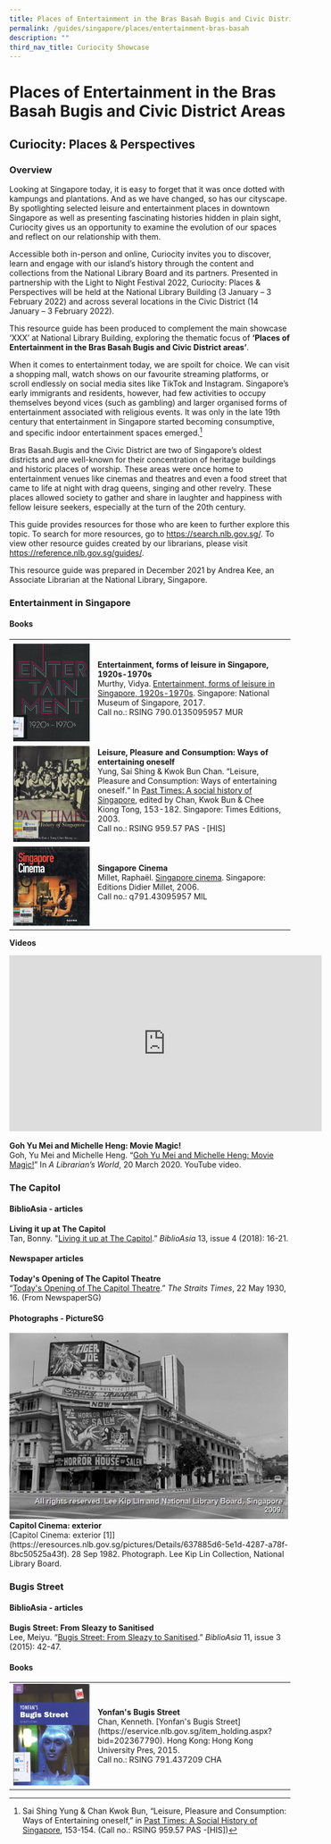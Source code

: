 ```yaml
---
title: Places of Entertainment in the Bras Basah Bugis and Civic District Areas
permalink: /guides/singapore/places/entertainment-bras-basah
description: ""
third_nav_title: Curiocity Showcase
---
```

# Places of Entertainment in the Bras Basah Bugis and Civic District Areas

## Curiocity: Places & Perspectives

### Overview
Looking at Singapore today, it is easy to forget that it was once dotted with kampungs and plantations. And as we have changed, so has our cityscape. By spotlighting selected leisure and entertainment places in downtown Singapore as well as presenting fascinating histories hidden in plain sight, Curiocity gives us an opportunity to examine the evolution of our spaces and reflect on our relationship with them.

Accessible both in-person and online, Curiocity invites you to discover, learn and engage with our island’s history through the content and collections from the National Library Board and its partners. Presented in partnership with the Light to Night Festival 2022, Curiocity: Places & Perspectives will be held at the National Library Building (3 January – 3 February 2022) and across several locations in the Civic District (14 January – 3 February 2022).

This resource guide has been produced to complement the main showcase ‘XXX’ at National Library Building, exploring the thematic focus of **‘Places of Entertainment in the Bras Basah Bugis and Civic District areas’**.

When it comes to entertainment today, we are spoilt for choice. We can visit a shopping mall, watch shows on our favourite streaming platforms, or scroll endlessly on social media sites like TikTok and Instagram. Singapore’s early immigrants and residents, however, had few activities to occupy themselves beyond vices (such as gambling) and larger organised forms of entertainment associated with religious events. It was only in the late 19th century that entertainment in Singapore started becoming consumptive, and specific indoor entertainment spaces emerged.[^1]

[^1]: Sai Shing Yung & Chan Kwok Bun, “Leisure, Pleasure and Consumption: Ways of Entertaining oneself,” in [Past Times: A Social History of Singapore](https://eservice.nlb.gov.sg/item_holding.aspx?bid=11800570), 153-154. (Call no.: RSING 959.57 PAS -[HIS])

Bras Basah.Bugis and the Civic District are two of Singapore’s oldest districts and are well-known for their concentration of heritage buildings and historic places of worship. These areas were once home to entertainment venues like cinemas and theatres and even a food street that came to life at night with drag queens, singing and other revelry. These places allowed society to gather and share in laughter and happiness with fellow leisure seekers, especially at the turn of the 20th century.  

This guide provides resources for those who are keen to further explore this topic. To search for more resources, go to <https://search.nlb.gov.sg/>. To view other resource guides created by our librarians, please visit <https://reference.nlb.gov.sg/guides/>.

This resource guide was prepared in December 2021 by Andrea Kee, an Associate Librarian at the National Library, Singapore.

### Entertainment in Singapore

#### Books

<table style="width:100%">
<tr>
		<td style="width:30%">
				<b></b>
		</td>
		<td style="width:70%">
		</td>
</tr>
 <tr>
		<td style="width:30%">
				<img style="width:150px" src="/images/singapore-places/curiocity-showcase-2022/entertainment-bbb-and-cd/entertainment%20forms%20of%20leisure%20thumb.jpg">
		</td>
		<td style="width:70%">
			<b>Entertainment, forms of leisure in Singapore, 1920s-1970s</b>
			<br>
		Murthy, Vidya. 
<a href="https://eservice.nlb.gov.sg/item_holding.aspx?bid=202933027"> Entertainment, forms of leisure in Singapore, 1920s-1970s</a>. Singapore: National Museum of Singapore, 2017. 
<br>Call no.: RSING 790.0135095957 MUR
<br>
<br>
        </td>
     </tr>
    <tr>
        <td style="width:30%">
            <img style="width:150px" src="/images/singapore-places/curiocity-showcase-2022/entertainment-bbb-and-cd/past%20time%20thumb.jpg">
        </td>
        <td style="width:70%">
					<b>Leisure, Pleasure and Consumption: Ways of entertaining oneself</b>
					<br>
            Yung, Sai Shing & Kwok Bun Chan. “Leisure, Pleasure and Consumption: Ways of entertaining oneself.” In <a href="https://eservice.nlb.gov.sg/item_holding.aspx?bid=203232312">Past Times: A social history of Singapore</a>, edited by Chan, Kwok Bun & Chee Kiong Tong, 153-182. Singapore: Times Editions, 2003. 
<br>Call no.: RSING 959.57 PAS -[HIS]
<br>
<br> 
        </td>
    </tr>
   <tr>
        <td style="width:30%">
            <img style="width:150px" src="/images/singapore-places/curiocity-showcase-2022/entertainment-bbb-and-cd/singapore%20cinema%20thumb.jpg">
        </td>
        <td style="width:70%">
					<b> Singapore Cinema</b>
					<br>
				Millet, Raphaël. 
<a href="https://eservice.nlb.gov.sg/item_holding.aspx?bid=12716044">Singapore cinema</a>. Singapore: Editions Didier Millet, 2006. 
<br>Call no.: q791.43095957 MIL
<br>
<br>
        </td>
    </tr>
	</table>
	
<b>Videos</b>
<iframe width="560" height="315" src="https://www.youtube.com/embed/c986BixuabU" title="YouTube video player" frameborder="0" allow="accelerometer; autoplay; clipboard-write; encrypted-media; gyroscope; picture-in-picture" allowfullscreen></iframe>

<b>Goh Yu Mei and Michelle Heng: Movie Magic!</b>
<br>
Goh, Yu Mei and Michelle Heng. “<a href="https://youtu.be/c986BixuabU">Goh Yu Mei and Michelle Heng: Movie Magic!</a>” In *A Librarian’s World*, 20 March 2020. YouTube video. 

### The Capitol
#### BiblioAsia - articles
 
**Living it up at The Capitol**
<br>
Tan, Bonny. "[Living it up at The Capitol](https://biblioasia.nlb.gov.sg/files/pdf/vol-13/v13-issue4_Capitol.pdf).” *BiblioAsia* 13, issue 4 (2018): 16-21. 

#### Newspaper articles
<b>Today's Opening of The Capitol Theatre</b><br>
“[Today's Opening of The Capitol Theatre](http://eresources.nlb.gov.sg/newspapers/Digitised/Article/straitstimes19300522-1.2.110).” *The Straits Times*, 22 May 1930, 16. (From NewspaperSG)

#### Photographs - PictureSG
<img style="width:500px" src="/images/singapore-places/curiocity-showcase-2022/entertainment-bbb-and-cd/rg-images/capitol%20cinema.jpg">
<b>Capitol Cinema: exterior</b><br>
[Capitol Cinema: exterior [1]](https://eresources.nlb.gov.sg/pictures/Details/637885d6-5e1d-4287-a78f-8bc50525a43f). 28 Sep 1982. Photograph. Lee Kip Lin Collection, National Library Board.

### Bugis Street
#### BiblioAsia - articles
<b>Bugis Street: From Sleazy to Sanitised</b><br>
Lee, Meiyu. “[Bugis Street: From Sleazy to Sanitised](https://biblioasia.nlb.gov.sg/vol-11/issue-3/oct-dec-2015/bugis).” *BiblioAsia* 11, issue 3 (2015): 42-47. 

#### Books
<table style="width:100%">
<tr>
		<td style="width:30%">
	<img style="width:150px" src="/images/singapore-places/curiocity-showcase-2022/entertainment-bbb-and-cd/yonfan%20bugis%20thumb.jpg">			<b></b>
		</td>
		<td style="width:70%">
			<b>Yonfan's Bugis Street</b><br>
Chan, Kenneth. [Yonfan's Bugis Street](https://eservice.nlb.gov.sg/item_holding.aspx?bid=202367790). Hong Kong: Hong Kong University Pres, 2015. <br>Call no.: RSING 791.437209 CHA
		</td>
</tr>
	</table>
